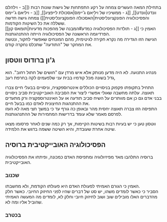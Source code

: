 בתחילת המאה העשרים צמחה על רקע התפתחות של גישות שונות רבות ([[ב - וילהלם וונדט|וונדט]], [[ג - ממשיכיו של ויליאם ג'יימס|אסכולת לייפציג]], [[ב - ויליאם ג'יימס והפסיכולוגיה הפונקציונליסטית|האסכולה הפונקציונליסטית]]) צמחה גישה חדשה ששללה את כל השיטות הקודמות.  
[[ג - תולדות הפסיכולוגיה כמדע#המבנה של מהפכות מדעיות|תומאס קון]] האמין כי הפרדיגמה הראשונה של הפסיכולוגיה הייתה ההתנהגתנות.  
הגישה הזו הגדירה מה נקרא חקירה לגיטימית, מהם המונחים שאפשרי לחקור, ונטשה את המחקר של "התודעה" שתכלס נחקרה קודם.

## ג'ון ברודוס ווטסון
מנהיג התנועה. לא היה מדען מנותק אלא איש מרדן עם "חושים של חתול רחוב". הוא גדל בשונה מכל קודמיו בבית עני שלפעמים לקה בחרפת רעב,   
  
התחיל בתקופתו פקפוק בניסויים הכוללים אינטרוספקציה, וניסויים בבעלי חיים צברו תאוצה. עלתה מחשבה שאולי אפשרי ליצור את הסביבה האובייקטיבית סביב ניסויים בבני אדם גם כן אם מוותרים על השיח סביב תודעה או על האינטרוספקציה ורק מתעדים את ההתנהגות החיצונית לאדם כמו בבעל חיים.  
התפיסה הזו צברה תאוצה יחסית מהר ובאופן כה גורף עד כי במשך חצי מאה לא העזו לפרסם מאמר שלא עומד בדרישות המחמירות של ההתנהגותנות.

ווטסון טען כי יש בעיות רבות בשיטות הקיימות, אך רק כמה שנים לאחר פרסומו מצאו שיטה אחרת שעובדת, והיא השיטה ששמה בדגש את הלמידה.

## הפסיכולוגיה האובייקטיבית ברוסיה
ברוסיה התלהבו מאד מפיזיולוגיה ומתפיסת האדם כמכונה, ופיתחו את הפסיכולוגיה האובייקטיבית.
### שכנוב  
האמין כי הגורם האמיתי לפעולת האדם היא פעולתו הקודמת, ולא מחשבתו.  
הסביר כי כאשר לומדים משהו, יש סט של דברים שהיו לפני החיזוק החיובי. כאשר חלק מהדברים האלו מובילים שוב ושוב לחיזוק חיובי וחלק לא, לומדים מה המעשה האמיתי שהוביל אליו ומה לא.

### בכטרב
